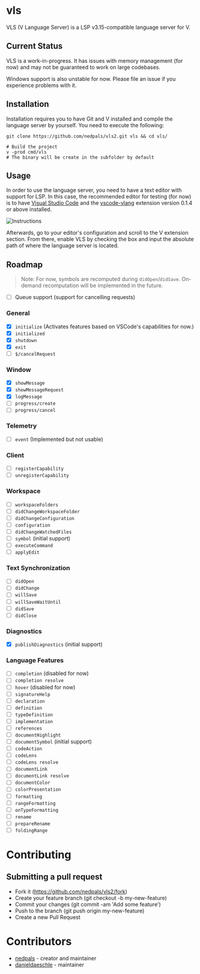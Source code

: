 # vls
VLS (V Language Server) is a LSP v3.15-compatible language server for V.

## Current Status
VLS is a work-in-progress. It has issues with memory management (for now) and may not be guaranteed to work on large codebases.

Windows support is also unstable for now. Please file an issue if you experience problems with it.

## Installation
Installation requires you to have Git and V installed and compile the language server by yourself. You need to execute the following:
```
git clone https://github.com/nedpals/vls2.git vls && cd vls/

# Build the project
v -prod cmd/vls
# The binary will be create in the subfolder by default
```

## Usage
In order to use the language server, you need to have a text editor with support for LSP. In this case, the recommended editor for testing (for now) is to have [Visual Studio Code](https://code.visualstudio.com) and the [vscode-vlang](https://github.com/vlang/vscode-vlang) extension version 0.1.4 or above installed.

![Instructions](instructions.png)

Afterwards, go to your editor's configuration and scroll to the V extension section. From there, enable VLS by checking the box and input the absolute path of where the language server is located.

## Roadmap
> Note: For now, symbols are recomputed during `didOpen`/`didSave`. On-demand recomputation will be implemented in the future.

- [ ] Queue support (support for cancelling requests)

### General
- [x] `initialize` (Activates features based on VSCode's capabilities for now.)
- [x] `initialized`
- [x] `shutdown`
- [x] `exit`
- [ ] `$/cancelRequest`
<!-- - [ ] `$/progress` -->
### Window
- [x] `showMessage`
- [x] `showMessageRequest`
- [x] `logMessage`
- [ ] `progress/create`
- [ ] `progress/cancel`
### Telemetry
- [ ] `event` (Implemented but not usable)
### Client
- [ ] `registerCapability`
- [ ] `unregisterCapability`
### Workspace
- [ ] `workspaceFolders`
- [ ] `didChangeWorkspaceFolder`
- [ ] `didChangeConfiguration`
- [ ] `configuration`
- [ ] `didChangeWatchedFiles`
- [ ] `symbol` (initial support)
- [ ] `executeCommand`
- [ ] `applyEdit`
### Text Synchronization
- [ ] `didOpen`
- [ ] `didChange`
- [ ] `willSave`
- [ ] `willSaveWaitUntil`
- [ ] `didSave`
- [ ] `didClose`
### Diagnostics
- [x] `publishDiagnostics` (initial support)
### Language Features
- [ ] `completion` (disabled for now)
- [ ] `completion resolve`
- [ ] `hover` (disabled for now)
- [ ] `signatureHelp`
- [ ] `declaration`
- [ ] `definition`
- [ ] `typeDefinition`
- [ ] `implementation`
- [ ] `references`
- [ ] `documentHighlight`
- [ ] `documentSymbol` (initial support)
- [ ] `codeAction`
- [ ] `codeLens`
- [ ] `codeLens resolve`
- [ ] `documentLink`
- [ ] `documentLink resolve`
- [ ] `documentColor`
- [ ] `colorPresentation`
- [ ] `formatting`
- [ ] `rangeFormatting`
- [ ] `onTypeFormatting`
- [ ] `rename`
- [ ] `prepareRename`
- [ ] `foldingRange`

# Contributing
## Submitting a pull request
- Fork it (https://github.com/nedpals/vls2/fork)
- Create your feature branch (git checkout -b my-new-feature)
- Commit your changes (git commit -am 'Add some feature')
- Push to the branch (git push origin my-new-feature)
- Create a new Pull Request

# Contributors
- [nedpals](https://github.com/nedpals) - creator and maintainer
- [danieldaeschle](https://github.com/danieldaeschle) - maintainer
